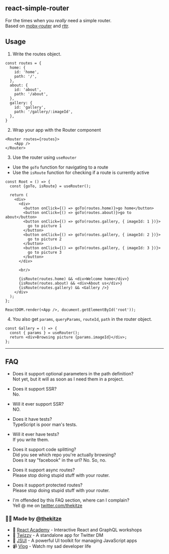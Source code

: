 ## react-simple-router

For the times when you *really* need a simple router.  
Based on [mobx-router](https://github.com/kitze/mobx-router) and [rttr](https://github.com/kitze/rttr).


## Usage

1. Write the routes object. 

```
const routes = {
  home: {
    id: 'home',
    path: '/',
  },
  about: {
    id: 'about',
    path: '/about',
  },
  gallery: {
    id: 'gallery',
    path: '/gallery/:imageId',
  },
}
```

2. Wrap your app with the Router component
```
<Router routes={routes}>
    <App />
</Router>
```


3. Use the router using `useRouter`

- Use the `goTo` function for navigating to a route
- Use the `isRoute` function for checking if a route is currently active


```
const Root = () => {
  const {goTo, isRoute} = useRouter();

  return (
    <div>
      <div>
        <button onClick={() => goTo(routes.home)}>go home</button>
        <button onClick={() => goTo(routes.about)}>go to about</button>
        <button onClick={() => goTo(routes.gallery, { imageId: 1 })}>
          go to picture 1
        </button>
        <button onClick={() => goTo(routes.gallery, { imageId: 2 })}>
          go to picture 2
        </button>
        <button onClick={() => goTo(routes.gallery, { imageId: 3 })}>
          go to picture 3
        </button>
      </div>

      <br/>

      {isRoute(routes.home) && <div>Welcome home</div>}
      {isRoute(routes.about) && <div>About us</div>}
      {isRoute(routes.gallery) && <Gallery />}
    </div>
  );
};

ReactDOM.render(<App />, document.getElementById('root'));
```

4. You also get `params`, `queryParams`, `routeId`, `path` in the router object.

```
const Gallery = () => {
  const { params } = useRouter();
  return <div>Browsing picture {params.imageId}</div>;
};
```

--- 

## FAQ

- Does it support optional parameters in the path definition?  
Not yet, but it will as soon as I need them in a project.

- Does it support SSR?  
No.

- Will it ever support SSR?  
NO.

- Does it have tests?  
TypeScript is poor man's tests.

- Will it ever have tests?  
If you write them.

- Does it support code splitting?  
Did you see which repo you're actually browsing?  
Does it say "facebook" in the url? No. So, no.

- Does it support async routes?  
Please stop doing stupid stuff with your router.

- Does it support protected routes?  
Please stop doing stupid stuff with your router.

- I'm offended by this FAQ section, where can I complain?  
Yell @ me on [twitter.com/thekitze](https://twitter.com/thekitze)

### 🙋‍♂️ Made by [@thekitze](https://twitter.com/thekitze)  
- 🏫 [React Academy](https://reactacademy.io) - Interactive React and GraphQL workshops
- 💌 [Twizzy](https://twizzy.app) - A standalone app for Twitter DM
- 🤖 [JSUI](https://github.com/kitze/JSUI) - A powerful UI toolkit for managing JavaScript apps
- 📹 [Vlog](https://youtube.com/kitze) - Watch my sad developer life